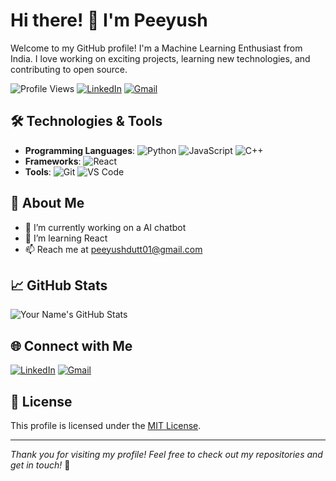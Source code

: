 # Hi there! 👋 I'm Peeyush

Welcome to my GitHub profile! I'm a Machine Learning Enthusiast from India. I love working on exciting projects, learning new technologies, and contributing to open source.

![Profile Views](https://komarev.com/ghpvc/?username=peeyushdutt01&color=blue)
[![LinkedIn](https://img.shields.io/badge/-LinkedIn-blue?style=flat&logo=Linkedin&logoColor=white)](www.linkedin.com/in/peeyush-dutt-b35954289)
[![Gmail](https://img.shields.io/badge/-Gmail-c14438?style=flat&logo=Gmail&logoColor=white)](mailto:peeyushdutt01@gmail.com)

## 🛠️ Technologies & Tools

- **Programming Languages**: ![Python](https://img.shields.io/badge/-Python-3776AB?style=flat&logo=python&logoColor=white) ![JavaScript](https://img.shields.io/badge/-JavaScript-F7DF1E?style=flat&logo=javascript&logoColor=black) ![C++](https://img.shields.io/badge/-C++-00599C?style=flat&logo=c%2B%2B&logoColor=white)
- **Frameworks**: ![React](https://img.shields.io/badge/-React-61DAFB?style=flat&logo=react&logoColor=white)
- **Tools**: ![Git](https://img.shields.io/badge/-Git-F05032?style=flat&logo=git&logoColor=white) ![VS Code](https://img.shields.io/badge/-VS%20Code-007ACC?style=flat&logo=visual-studio-code&logoColor=white)

## 🚀 About Me

- 🔭 I’m currently working on a AI chatbot
- 🌱 I’m learning React
- 📫 Reach me at peeyushdutt01@gmail.com

## 📈 GitHub Stats

![Your Name's GitHub Stats](https://github-readme-stats.vercel.app/api?username=yourusername&show_icons=true&theme=radical)


## 🌐 Connect with Me

[![LinkedIn](https://img.shields.io/badge/-LinkedIn-blue?style=flat&logo=Linkedin&logoColor=white)](www.linkedin.com/in/peeyush-dutt-b35954289)
[![Gmail](https://img.shields.io/badge/-Gmail-c14438?style=flat&logo=Gmail&logoColor=white)](mailto:peeyushdutt01@gmail.com)

## 📜 License

This profile is licensed under the [MIT License](LICENSE).

---

*Thank you for visiting my profile! Feel free to check out my repositories and get in touch!* 🚀
